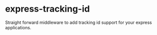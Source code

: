 # express-tracking-id

Straight forward middleware to add tracking id support for your express applications.
